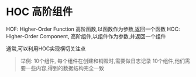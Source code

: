 # HOC 高阶组件

HOF: Higher-Order Function  高阶函数,以函数作为参数,返回一个函数
HOC: Higher-Order Component, 高阶组件,以组件作为参数,并返回一个组件

通常,可以利用HOC实现横切关注点

> 举例: 10个组件, 每个组件在创建和销毁时,需要做日志记录
> 10个组件,他们需要一些内容,得到的数据结构完全一致

